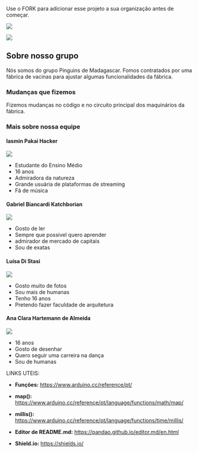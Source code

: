 Use o FORK para adicionar esse projeto a sua organização antes de começar.

![](https://img.shields.io/github/stars/Leoruiz197/Arduino_AC1)

![](https://github.com/Pinguins-de-Madagascar/Arduino_AC1/blob/main/ac1%20circuito.jpeg)



## Sobre nosso grupo
Nós somos do grupo Pinguins de Madagascar. Fomos contratados por uma fábrica de vacinas para ajustar algumas funcionalidades da fábrica.

### Mudanças que fizemos
Fizemos mudanças no código e no circuito principal dos maquinários da fábrica.

### Mais sobre nossa equipe
#### Iasmin Pakai Hacker

![](https://github.com/Pinguins-de-Madagascar/Arduino_AC1/blob/main/foto%20ac1.png)

- Estudante do Ensino Médio
- 16 anos
- Admiradora da natureza
- Grande usuária de plataformas de streaming
- Fã de música

#### Gabriel Biancardi Katchborian

![](https://github.com/Pinguins-de-Madagascar/Arduino_AC1/blob/main/ft%20de%20perfil%20coding)

- 	Gosto de ler
- Sempre que possivel quero aprender 
- admirador de mercado de capitais 
- Sou de exatas

#### Luísa Di Stasi

![](https://github.com/Pinguins-de-Madagascar/Arduino_AC1/blob/main/FOTO%20CODING.jpg)

- Gosto muito de fotos
- Sou mais de humanas
- Tenho 16 anos
- Pretendo fazer faculdade de arquitetura

####  Ana Clara Hartemann de Almeida
![](https://github.com/Pinguins-de-Madagascar/Arduino_AC1/blob/main/foto_A_ac1.png)

- 16 anos
- Gosto de desenhar
- Quero seguir uma carreira na dança
- Sou de humanas 

LINKS UTEIS:

- **Funções:** https://www.arduino.cc/reference/pt/
- **map():** https://www.arduino.cc/reference/pt/language/functions/math/map/
- **millis():** https://www.arduino.cc/reference/pt/language/functions/time/millis/

- **Editor de README.md:** https://pandao.github.io/editor.md/en.html
- **Shield.io:** https://shields.io/




